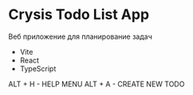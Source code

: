 # Crysis Todo List App

Веб приложение для планирование задач

- Vite
- React
- TypeScript

ALT + H - HELP MENU
ALT + A - CREATE NEW TODO